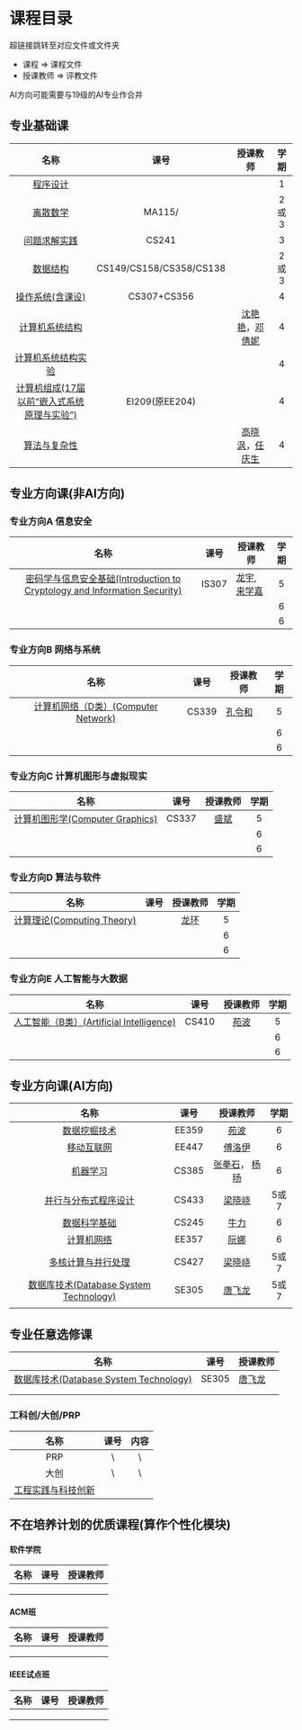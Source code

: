 # 课程目录

超链接跳转至对应文件或文件夹

- 课程 => 课程文件
- 授课教师 => 评教文件

AI方向可能需要与19级的AI专业作合并



## 专业基础课

|                      名称                      |          课号           |        授课教师        | 学期 |
| :--------------------------------------------: | :---------------------: | :--------------------: | :--: |
|                  [程序设计]()                  |                         |                        |  1   |
|                  [离散数学]()                  |         MA115/          |                        | 2或3 |
|                [问题求解实践]()                |          CS241          |                        |  3   |
|                  [数据结构]()                  | CS149/CS158/CS358/CS138 |                        | 2或3 |
|              [操作系统(含课设)]()              |       CS307+CS356       |                        |  4   |
|               [计算机系统结构]()               |                         | [沈艳艳]()，[邓倩妮]() |  4   |
|             [计算机系统结构实验]()             |                         |                        |  4   |
| [计算机组成(17届以前“嵌入式系统原理与实验”)]() |     EI209(原EE204)      |                        |  4   |
|                [算法与复杂性]()                |                         | [高晓沨]()，[任庆生]() |  4   |







## 专业方向课(非AI方向)

### 专业方向A 信息安全

|                             名称                             | 课号  | 授课教师              | 学期 |
| :----------------------------------------------------------: | :---: | --------------------- | :--: |
| [密码学与信息安全基础(Introduction to Cryptology and Information Security)]() | IS307 | [龙宇](),  [来学嘉]() |  5   |
|                                                              |       |                       |  6   |
|                                                              |       |                       |  6   |

### 专业方向B 网络与系统

|                  名称                   | 课号  | 授课教师   | 学期 |
| :-------------------------------------: | :---: | ---------- | :--: |
| [计算机网络（D类）(Computer Network)]() | CS339 | [孔令和]() |  5   |
|                                         |       |            |  6   |
|                                         |       |            |  6   |

### 专业方向C 计算机图形与虚拟现实

|                名称                 | 课号  | 授课教师 | 学期 |
| :---------------------------------: | :---: | :------: | :--: |
| [计算机图形学(Computer Graphics)]() | CS337 | [盛斌]() |  5   |
|                                     |       |          |  6   |
|                                     |       |          |  6   |

### 专业方向D 算法与软件

|              名称              | 课号 | 授课教师 | 学期 |
| :----------------------------: | :--: | :------: | :--: |
| [计算理论(Computing Theory)]() |      | [龙环]() |  5   |
|                                |      |          |  6   |
|                                |      |          |  6   |

### 专业方向E 人工智能与大数据

|                     名称                     | 课号  | 授课教师 | 学期 |
| :------------------------------------------: | :---: | :------: | :--: |
| [人工智能（B类）(Artificial Intelligence)]() | CS410 | [苑波]() |  5   |
|                                              |       |          |  6   |
|                                              |       |          |  6   |



## 专业方向课(AI方向)

|                    名称                    | 课号  |       授课教师        | 学期 |
| :----------------------------------------: | :---: | :-------------------: | :--: |
|              [数据挖掘技术]()              | EE359 |       [苑波]()        |  6   |
|               [移动互联网]()               | EE447 |      [傅洛伊]()       |  6   |
|                [机器学习]()                | CS385 | [张拳石]()， [杨旸]() |  6   |
|          [并行与分布式程序设计]()          | CS433 |      [梁晓峣]()       | 5或7 |
|              [数据科学基础]()              | CS245 |       [牛力]()        |  6   |
|               [计算机网络]()               | EE357 |       [阮娜]()        |  6   |
|           [多核计算与并行处理]()           | CS427 |      [梁晓峣]()       | 5或7 |
| [数据库技术(Database System Technology)]() | SE305 |      [唐飞龙]()       | 5或7 |
|                                            |       |                       |      |





## 专业任意选修课

| 名称                                       | 课号  | 授课教师   |
| ------------------------------------------ | ----- | ---------- |
| [数据库技术(Database System Technology)]() | SE305 | [唐飞龙]() |
|                                            |       |            |
|                                            |       |            |







### 工科创/大创/PRP

|          名称          | 课号 | 内容 |
| :--------------------: | :--: | :--: |
|          PRP           |  \   |  \   |
|          大创          |  \   |  \   |
| [工程实践与科技创新]() |      |      |







## 不在培养计划的优质课程(算作个性化模块)

#### 软件学院

| 名称 | 课号 | 授课教师 |
| ---- | ---- | -------- |
|      |      |          |
|      |      |          |
|      |      |          |

#### ACM班

| 名称 | 课号 | 授课教师 |
| ---- | ---- | -------- |
|      |      |          |
|      |      |          |
|      |      |          |



#### IEEE试点班

| 名称 | 课号 | 授课教师 |
| ---- | ---- | -------- |
|      |      |          |
|      |      |          |
|      |      |          |



